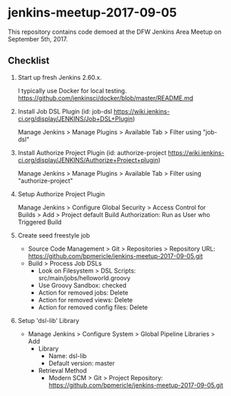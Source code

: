 # jenkins-meetup-2017-09-05
This repository contains code demoed at the DFW Jenkins Area Meetup on September 5th, 2017.

## Checklist
1. Start up fresh Jenkins 2.60.x.

    I typically use Docker for local testing. https://github.com/jenkinsci/docker/blob/master/README.md

2. Install Job DSL Plugin (id: job-dsl https://wiki.jenkins-ci.org/display/JENKINS/Job+DSL+Plugin)

    Manage Jenkins > Manage Plugins > Available Tab > Filter using "job-dsl"

3. Install Authorize Project Plugin (id: authorize-project https://wiki.jenkins-ci.org/display/JENKINS/Authorize+Project+plugin)

    Manage Jenkins > Manage Plugins > Available Tab > Filter using "authorize-project"

4. Setup Authorize Project Plugin

    Manage Jenkins > Configure Global Security > Access Control for Builds > Add > Project default Build Authorization: Run as User who Triggered Build

5. Create seed freestyle job

    - Source Code Management > Git > Repositories > Repository URL: https://github.com/bpmericle/jenkins-meetup-2017-09-05.git
    - Build > Process Job DSLs
        - Look on Filesystem > DSL Scripts: src/main/jobs/helloworld.groovy
        - Use Groovy Sandbox: checked
        - Action for removed jobs: Delete
        - Action for removed views: Delete
        - Action for removed config files: Delete

6. Setup 'dsl-lib' Library

    - Manage Jenkins > Configure System > Global Pipeline Libraries > Add
        - Library
            - Name: dsl-lib
            - Default version: master
        - Retrieval Method
            - Modern SCM > Git > Project Repository: https://github.com/bpmericle/jenkins-meetup-2017-09-05.git
